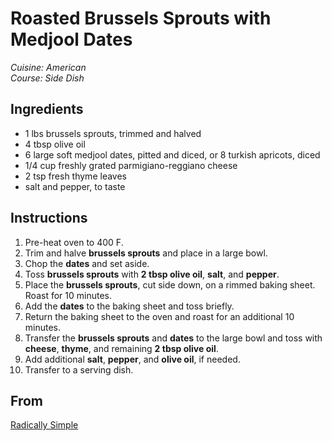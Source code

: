# Roasted Brussels Sprouts with Medjool Dates

_Cuisine:  American_<br />
_Course:  Side Dish_

## Ingredients

- 1 lbs brussels sprouts, trimmed and halved
- 4 tbsp olive oil
- 6 large soft medjool dates, pitted and diced, or 8 turkish apricots, diced
- 1/4 cup freshly grated parmigiano-reggiano cheese
- 2 tsp fresh thyme leaves
- salt and pepper, to taste

## Instructions

1. Pre-heat oven to 400 F.
1. Trim and halve **brussels sprouts** and place in a large bowl.
1. Chop the **dates** and set aside.
1. Toss **brussels sprouts** with **2 tbsp olive oil**, **salt**, and **pepper**.
1. Place the **brussels sprouts**, cut side down, on a rimmed baking sheet.  Roast for 10 minutes.
1. Add the **dates** to the baking sheet and toss briefly.
1. Return the baking sheet to the oven and roast for an additional 10 minutes.
1. Transfer the **brussels sprouts** and **dates** to the large bowl and toss with **cheese**, **thyme**, and remaining **2 tbsp olive oil**.
1. Add additional **salt**, **pepper**, and **olive oil**, if needed.
1. Transfer to a serving dish.

## From

[Radically Simple](https://www.rozannegold.com/radically-simple)